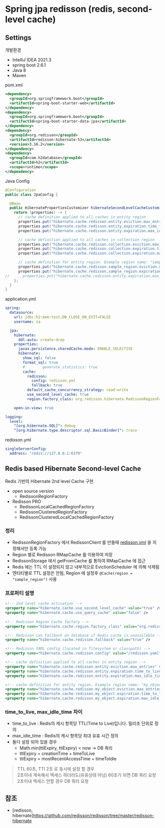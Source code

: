 # Spring jpa redisson (redis, second-level cache)

## Settings
개발환경
- IntelliJ IDEA 2021.3
- spring boot 2.6.1
- Java 8
- Maven

pom.xml
```xml
<dependency>
  <groupId>org.springframework.boot</groupId>
  <artifactId>spring-boot-starter-web</artifactId>
</dependency>
<dependency>
  <groupId>org.springframework.boot</groupId>
  <artifactId>spring-boot-starter-data-jpa</artifactId>
</dependency>
<dependency>
  <groupId>org.redisson</groupId>
  <artifactId>redisson-hibernate-53</artifactId>
  <version>3.16.2</version>
</dependency>
<dependency>
  <groupId>com.h2database</groupId>
  <artifactId>h2</artifactId>
  <scope>runtime</scope>
</dependency>
```
Java Config
```java
@Configuration
public class JpaConfig {

  @Bean
  public HibernatePropertiesCustomizer hibernateSecondLevelCacheCustomizer() {
    return (properties) -> {
      // cache definition applied to all caches in entity region
      properties.put("hibernate.cache.redisson.entity.eviction.max_entries", "1000");
      properties.put("hibernate.cache.redisson.entity.expiration.time_to_live", "10000");
      properties.put("hibernate.cache.redisson.entity.expiration.max_idle_time", "7000");

      // cache definition applied to all caches in collection region
      properties.put("hibernate.cache.redisson.collection.eviction.max_entries", "1000");
      properties.put("hibernate.cache.redisson.collection.expiration.time_to_live", "10000");
      properties.put("hibernate.cache.redisson.collection.expiration.max_idle_time", "7000");

      // cache definition for entity region. Example region name: "sample_region"
      properties.put("hibernate.cache.redisson.sample_region.eviction.max_entries", "1000");
      properties.put("hibernate.cache.redisson.sample_region.expiration.time_to_live", "1000");
//      properties.put("hibernate.cache.redisson.entity.expiration.max_idle_time", "7000");
    };
  }
}
```
application.yml
```yaml
spring:
  datasource:
    url: jdbc:h2:mem:test;DB_CLOSE_ON_EXIT=FALSE
    username: sa

  jpa:
    hibernate:
      ddl-auto: create-drop
    properties:
      javax.persistence.sharedCache.mode: ENABLE_SELECTIVE
      hibernate:
        show_sql: false
        format_sql: true
        #        generate_statistics: true
        cache:
          redisson:
            config: redisson.yml
            fallback: true
          default_cache_concurrency_strategy: read-write
          use_second_level_cache: true
          region.factory_class: org.redisson.hibernate.RedissonRegionFactory

    open-in-view: true

logging:
  level:
    "[org.hibernate.SQL]": debug
    "[org.hibernate.type.descriptor.sql.BasicBinder]": trace
```

redisson.yml
```yaml
singleServerConfig:
  address: "redis://127.0.0.1:6379"
```

## Redis based Hibernate Second-level Cache
Redis 기반의 Hibernate 2nd level Cache 구현
- open source version
  - RedissonRegionFactory
- Redisson PRO
  - RedissonLocalCachedRegionFactory
  - RedissonClusteredRegionFactory
  - RedissonClusteredLocalCachedRegionFactory

### 정리
- RedissonRegionFactory 에서 RedissonClient 를 만들때 [redisson.yml](https://github.com/redisson/redisson/wiki/2.-Configuration#221-yaml-file-based-configuration) 을 지정해서만 등록 가능
- Region 별로 Redisson RMapCache 를 이용하여 저장
- RedissonStorage 에서 getFromCache 를 통하여 RMapCache 에 접근
- Redis 에는 TTL 이 설정되지 않고 내부적으로 EvictionScheduler 에 의해 삭제됨
- 엔티티별로 TTL 설정은 안됨, Region 에 설정후 `@Cache(region = "sample_region")` 사용

### 프로퍼티 설명
```xml
<!-- 2nd level cache activation -->
<property name="hibernate.cache.use_second_level_cache" value="true" />
<property name="hibernate.cache.use_query_cache" value="false" />
  
<!-- Redisson Region Cache factory -->
<property name="hibernate.cache.region.factory_class" value="org.redisson.hibernate.RedissonRegionFactory" />

<!-- Redisson can fallback on database if Redis cache is unavailable -->
<property name="hibernate.cache.redisson.fallback" value="true" />

<!-- Redisson YAML config (located in filesystem or classpath) -->
<property name="hibernate.cache.redisson.config" value="/redisson.yaml" />

<!-- cache definition applied to all caches in entity region -->
<property name="hibernate.cache.redisson.entity.eviction.max_entries" value="10000" />
<property name="hibernate.cache.redisson.entity.expiration.time_to_live" value="600000" />
<property name="hibernate.cache.redisson.entity.expiration.max_idle_time" value="300000" />

<!-- cache definition for entity region. Example region name: "my_object" -->
<property name="hibernate.cache.redisson.my_object.eviction.max_entries" value="10000" />
<property name="hibernate.cache.redisson.my_object.expiration.time_to_live" value="300000" />
<property name="hibernate.cache.redisson.my_object.expiration.max_idle_time" value="100000" />
```

### time_to_live, max_idle_time 차이 
- time_to_live : Redis의 캐시 항목당 TTL(Time to Live)입니다. 밀리초 단위로 정의
- max_idle_time : Redis의 캐시 항목당 최대 유휴 시간 정의
- 둘다 설정 되어 있을 경우
  - Math.min(ttlExpiry, ttiExpiry) < now -> DB 쿼리
  - ttlExpiry = creationTime + timeToLive
  - ttiExpiry = mostRecentAccessTime + timeToIdle
> TTL 60초, TTI 2초 로 동시에 설정 할 경우   
> 2초이내 계속해서 엑세스 하더라도(유휴상태 아님) 60초가 되면 DB 쿼리 요청  
> 2초이내 엑세스 안할 경우 DB 쿼리 요청

## 참조
- [redisson, hibernate]https://github.com/redisson/redisson/tree/master/redisson-hibernate